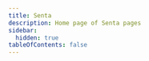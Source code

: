 ```yaml
---
title: Senta
description: Home page of Senta pages
sidebar:
  hidden: true
tableOfContents: false
---
```

